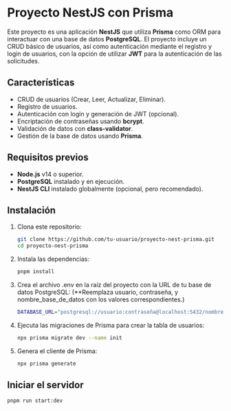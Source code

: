 # Proyecto NestJS con Prisma

Este proyecto es una aplicación **NestJS** que utiliza **Prisma** como ORM para interactuar con una base de datos **PostgreSQL**. El proyecto incluye un CRUD básico de usuarios, así como autenticación mediante el registro y login de usuarios, con la opción de utilizar **JWT** para la autenticación de las solicitudes.

## Características

- CRUD de usuarios (Crear, Leer, Actualizar, Eliminar).
- Registro de usuarios.
- Autenticación con login y generación de JWT (opcional).
- Encriptación de contraseñas usando **bcrypt**.
- Validación de datos con **class-validator**.
- Gestión de la base de datos usando **Prisma**.

## Requisitos previos

- **Node.js** v14 o superior.
- **PostgreSQL** instalado y en ejecución.
- **NestJS CLI** instalado globalmente (opcional, pero recomendado).

## Instalación

1. Clona este repositorio:

   ```bash
   git clone https://github.com/tu-usuario/proyecto-nest-prisma.git
   cd proyecto-nest-prisma

2. Instala las dependencias:

   ```bash
   pnpm install

3. Crea el archivo .env en la raíz del proyecto con la URL de tu base de datos PostgreSQL: (**Reemplaza usuario, contraseña, y nombre_base_de_datos con los valores correspondientes.)

   ```bash
   DATABASE_URL="postgresql://usuario:contraseña@localhost:5432/nombre_base_de_datos?schema=public"

4. Ejecuta las migraciones de Prisma para crear la tabla de usuarios:

   ```bash
   npx prisma migrate dev --name init

5. Genera el cliente de Prisma:

   ```bash
   npx prisma generate

## Iniciar el servidor

   ```bash
   pnpm run start:dev
